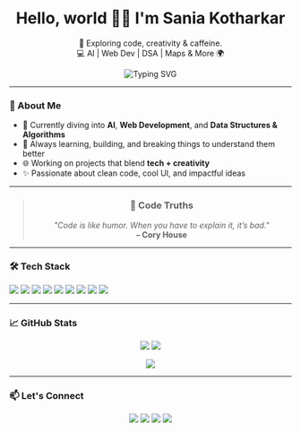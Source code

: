 
<h1 align="center">Hello, world 👨‍💻 I'm Sania Kotharkar</h1>

<p align="center">
  🚀 Exploring code, creativity & caffeine.<br/>
  💻 AI | Web Dev | DSA | Maps & More 🌍
</p>

<p align="center">
  <img src="https://readme-typing-svg.demolab.com?font=Fira+Code&pause=1000&color=3B82F6&center=true&width=650&lines=AI/ML+enthusiast+with+strong+Python+skills.;Skilled+in+DSA+and+problem+solving;Contributes+to+open-source+and+real+projects;I+strive+to+be+a+top+100+coder+globally;Passionate+about+impactful,+scalable+tech+solutions;" alt="Typing SVG" />
</p>

---

### 🌟 About Me

- 🔭 Currently diving into **AI**, **Web Development**, and **Data Structures & Algorithms**
- 🌱 Always learning, building, and breaking things to understand them better
- 🌐 Working on projects that blend **tech + creativity**
- ✨ Passionate about clean code, cool UI, and impactful ideas

---

<blockquote align="center">
  <h3>📌 Code Truths</h3>
  <em>"Code is like humor. When you have to explain it, it’s bad."</em><br>
  <strong>– Cory House</strong>
</blockquote>

---

### 🛠️ Tech Stack

<p align="left">
  <img src="https://img.shields.io/badge/Code-C-informational?style=plastic&logo=c&logoColor=white&color=A8B9CC" />
  <img src="https://img.shields.io/badge/Code-C++-informational?style=plastic&logo=cpp&logoColor=white&color=00599C" />
  <img src="https://img.shields.io/badge/Code-Java-informational?style=plastic&logo=java&logoColor=white&color=007396" />
  <img src="https://img.shields.io/badge/Code-Python-informational?style=plastic&logo=python&logoColor=white&color=3776AB" />
  <img src="https://img.shields.io/badge/Code-JavaScript-informational?style=plastic&logo=javascript&logoColor=white&color=2bbc8a" />
  <img src="https://img.shields.io/badge/Framework-React-informational?style=plastic&logo=react&logoColor=white&color=61dafb" />
  <img src="https://img.shields.io/badge/UI-Tailwind-informational?style=plastic&logo=tailwindcss&logoColor=white&color=38bdf8" />
  <img src="https://img.shields.io/badge/Mapping-Mapbox-informational?style=plastic&logo=mapbox&logoColor=white&color=000000" />
  <img src="https://img.shields.io/badge/AI-Python-informational?style=plastic&logo=python&logoColor=white&color=3776AB" />
</p>

---

### 📈 GitHub Stats

<p align="center">
  <img src="https://github-readme-stats.vercel.app/api?username=Sania-2520&show_icons=true&theme=tokyonight" />
  <img src="https://github-readme-streak-stats.herokuapp.com?user=Sania-2520&theme=tokyonight" />
</p>

<p align="center">
  <img src="https://github-readme-stats.vercel.app/api/top-langs/?username=Sania-2520&layout=compact&theme=tokyonight" />
</p>

---

### 📫 Let's Connect

<p align="center">
  <a href="https://your-portfolio.com"><img src="https://img.shields.io/badge/Portfolio-000000?style=for-the-badge&logo=vercel&logoColor=white"/></a>
  <a href="https://www.linkedin.com/in/sania-kotharkar-087851246/" target="_blank"><img src="https://img.shields.io/badge/LinkedIn-0077B5?style=for-the-badge&logo=linkedin&logoColor=white"/></a>
  <a href="mailto:sania.kotharkar@gmail.com"><img src="https://img.shields.io/badge/Email-D14836?style=for-the-badge&logo=gmail&logoColor=white"/></a>
  <a href="https://www.instagram.com/ssk._____/" target="_blank"><img src="https://img.shields.io/badge/Instagram-E4405F?style=for-the-badge&logo=instagram&logoColor=white"/></a>
</p>

